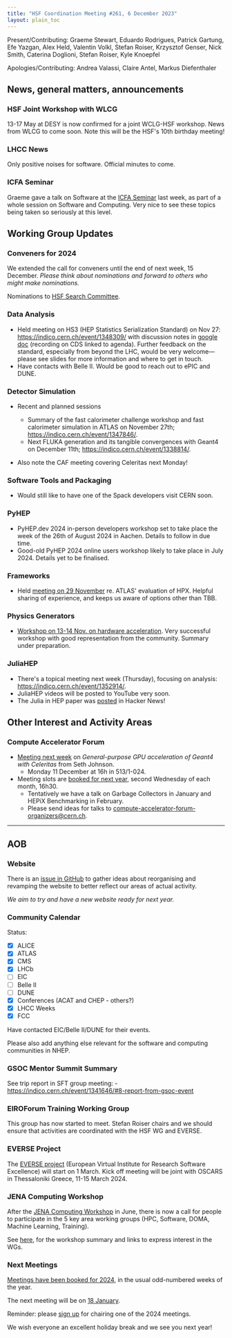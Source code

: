 ```yaml
---
title: "HSF Coordination Meeting #261, 6 December 2023"
layout: plain_toc
---
```


Present/Contributing: Graeme Stewart, Eduardo Rodrigues, Patrick Gartung, Efe Yazgan, Alex Held, Valentin Volkl, Stefan Roiser, Krzysztof Genser, Nick Smith, Caterina Doglioni, Stefan Roiser, Kyle Knoepfel

Apologies/Contributing: Andrea Valassi, Claire Antel, Markus Diefenthaler

## News, general matters, announcements

### HSF Joint Workshop with WLCG

13-17 May at DESY is now confirmed for a joint WCLG-HSF workshop. News from WLCG to come soon. Note this will be the HSF's 10th birthday meeting!

### LHCC News

Only positive noises for software. Official minutes to come.

### ICFA Seminar

Graeme gave a talk on Software at the [ICFA Seminar](https://indico.desy.de/event/38293/) last week, as part of a whole session on Software and Computing. Very nice to see these topics being taken so seriously at this level.

## Working Group Updates

### Conveners for 2024

We extended the call for conveners until the end of next week, 15 December. *Please think about nominations and forward to others who might make nominations.*

Nominations to [HSF Search Committee](mailto:hsf-search-committee@cern.ch).

### Data Analysis

- Held meeting on HS3 (HEP Statistics Serialization Standard) on Nov 27: <https://indico.cern.ch/event/1348309/> with discussion notes in [google doc](https://docs.google.com/document/d/1NizUogJpiTNxZ_-Pqf9heI-8ynv95s5UNtu_G6rLxsk/) (recording on CDS linked to agenda). Further feedback on the standard, especially from beyond the LHC, would be very welcome—please see slides for more information and where to get in touch.
- Have contacts with Belle II. Would be good to reach out to ePIC and DUNE.

### Detector Simulation

- Recent and planned sessions
  - Summary of the fast calorimeter challenge workshop and fast calorimeter simulation in ATLAS on November 27th; <https://indico.cern.ch/event/1347846/>.
  - Next FLUKA generation and its tangible convergences with Geant4 on December 11th; <https://indico.cern.ch/event/1338814/>.

- Also note the CAF meeting covering Celeritas next Monday!

### Software Tools and Packaging

- Would still like to have one of the Spack developers visit CERN soon.

### PyHEP

- PyHEP.dev 2024 in-person developers workshop set to take place the week of the 26th of August 2024 in Aachen. Details to follow in due time.
- Good-old PyHEP 2024 online users workshop likely to take place in July 2024. Details yet to be finalised.

### Frameworks

- Held [meeting on 29 November](https://indico.cern.ch/event/1341187/) re. ATLAS' evaluation of HPX.  Helpful sharing of experience, and keeps us aware of options other than TBB.

### Physics Generators

- [Workshop on 13-14 Nov. on hardware acceleration](https://indico.cern.ch/event/1312061/). Very successful workshop with good representation from the community. Summary under preparation.

### JuliaHEP

- There's a topical meeting next week (Thursday), focusing on analysis: <https://indico.cern.ch/event/1352914/>.
- JuliaHEP videos will be posted to YouTube very soon.
- The Julia in HEP paper was [posted](https://news.ycombinator.com/item?id=38512793) in Hacker News!

## Other Interest and Activity Areas

### Compute Accelerator Forum

- [Meeting next week](https://indico.cern.ch/event/1264303/) on *General-purpose GPU acceleration of Geant4 with Celeritas* from Seth Johnson.
  - Monday 11 December at 16h in 513/1-024.
- Meeting slots are [booked for next year](https://indico.cern.ch/category/12741/), second Wednesday of each month, 16h30.
  - Tentatively we have a talk on Garbage Collectors in January and HEPiX Benchmarking in February.
  - Please send ideas for talks to [compute-accelerator-forum-organizers@cern.ch](mailto:compute-accelerator-forum-organizers@cern.ch).

---

## AOB

### Website

There is an [issue in GitHub](https://github.com/HSF/hsf.github.io/issues/1411) to gather ideas about reorganising and revamping the website to better reflect our areas of actual activity.

*We aim to try and have a new website ready for next year.*

### Community Calendar

Status:

- [x] ALICE
- [x] ATLAS
- [x] CMS
- [x] LHCb
- [ ] EIC
- [ ] Belle II
- [ ] DUNE
- [x] Conferences (ACAT and CHEP - others?)
- [x] LHCC Weeks
- [x] FCC

Have contacted EIC/Belle II/DUNE for their events.

Please also add anything else relevant for the software and computing communities in NHEP.

### GSOC Mentor Summit Summary

See trip report in SFT group meeting:
    - https://indico.cern.ch/event/1341646/#8-report-from-gsoc-event

### EIROForum Training Working Group

This group has now started to meet. Stefan Roiser chairs and we should ensure that activities are coordinated with the HSF WG and EVERSE.

### EVERSE Project

The [EVERSE project](https://everse.software) (European Virtual Institute for Research Software Excellence) will start on 1 March. Kick off meeting will be joint with OSCARS in Thessaloniki Greece, 11-15 March 2024.

### JENA Computing Workshop

After the [JENA Computing Workshop](https://agenda.infn.it/event/34738) in June, there is now a call for people to participate in the 5 key area working groups (HPC, Software, DOMA, Machine Learning, Training).

See [here](https://drive.google.com/file/d/1_Ovq71s8ytSQc5iRWNs7HPyjNhewBVSj/view), for the workshop summary and links to express interest in the WGs.

### Next Meetings

[Meetings have been booked for 2024](https://indico.cern.ch/category/7970/), in the usual odd-numbered weeks of the year.

The next meeting will be on [18 January]( https://indico.cern.ch/event/1355738/).

Reminder: please [sign up](https://docs.google.com/spreadsheets/d/1Z1Z4payCpieOLiVFcC6y9j-KCj71u6xX232LHUgIHfI/edit) for chairing one of the 2024 meetings.

We wish everyone an excellent holiday break and we see you next year!
